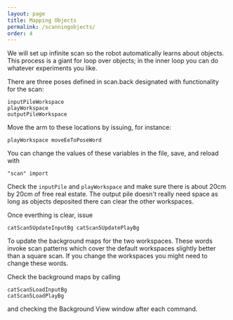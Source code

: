 ```yaml
---
layout: page
title: Mapping Objects
permalink: /scanningobjects/
order: 4
---
```


We will set up infinite scan so the robot automatically learns about
objects.  This process is a giant for loop over objects; in the inner
loop you can do whatever experiments you like.  


There are three poses defined in scan.back designated with functionality for the scan:
```
inputPileWorkspace
playWorkspace
outputPileWorkspace
```
Move the arm to these locations by issuing, for instance:

```
playWorkspace moveEeToPoseWord
```
You can change the values of these variables in the file, save, and reload with
```
"scan" import
```

Check the `inputPile` and `playWorkspace` and make sure there is about 20cm by 20cm of free real estate. The output
pile doesn't really need space as long as objects deposited there can clear the other workspaces.

Once everthing is clear, issue
```
catScan5UpdateInputBg catScan5UpdatePlayBg 
```

To update the background maps for the two workspaces. These words invoke scan patterns which cover the default workspaces
slightly better than a square scan. If you change the workspaces you might need to change these words.

Check the background maps by calling

```
catScan5LoadInputBg 
catScan5LoadPlayBg
```
and checking the Background View window after each command.
